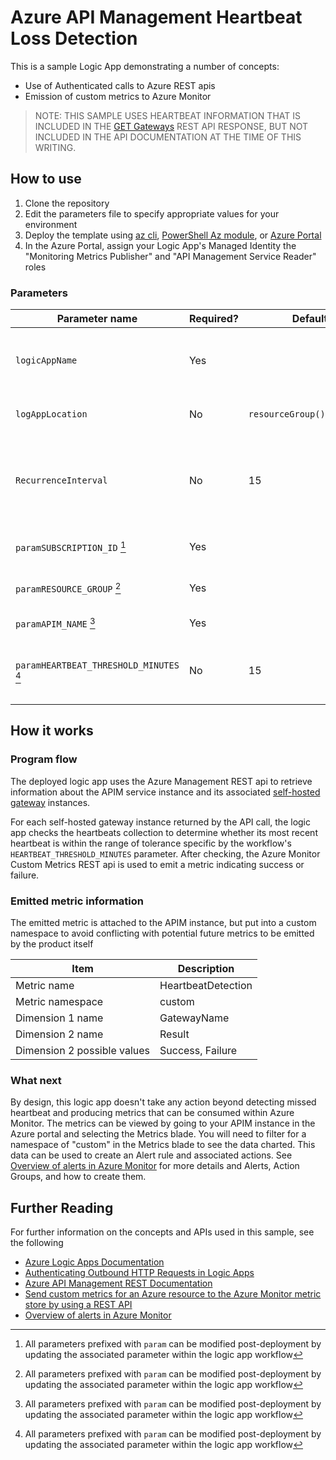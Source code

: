 # Azure API Management Heartbeat Loss Detection

This is a sample Logic App demonstrating a number of concepts:

- Use of Authenticated calls to Azure REST apis
- Emission of custom metrics to Azure Monitor

> NOTE: THIS SAMPLE USES HEARTBEAT INFORMATION THAT IS INCLUDED IN THE [GET Gateways](https://docs.microsoft.com/en-us/rest/api/apimanagement/2021-04-01-preview/gateway/get)
> REST API RESPONSE, BUT NOT INCLUDED IN THE API DOCUMENTATION AT THE TIME OF THIS WRITING.

## How to use

1. Clone the repository
1. Edit the parameters file to specify appropriate values for your environment
1. Deploy the template using [az cli](https://docs.microsoft.com/en-us/azure/azure-resource-manager/templates/deployment-tutorial-local-template?tabs=azure-cli), [PowerShell Az module](https://docs.microsoft.com/en-us/azure/azure-resource-manager/templates/deployment-tutorial-local-template?tabs=azure-powershell), or [Azure Portal](https://docs.microsoft.com/en-us/azure/azure-resource-manager/templates/quickstart-create-templates-use-the-portal)
1. In the Azure Portal, assign your Logic App's Managed Identity the "Monitoring Metrics Publisher" and "API Management Service Reader" roles

### Parameters

Parameter name | Required? | Default | Description
-------------- | --------- | ------- | -----------
`logicAppName` | Yes | | The name of the logic app to be deployed. Must adhere to the [naming restrictions for Microsoft.Logic/workflows](https://docs.microsoft.com/en-us/azure/azure-resource-manager/management/resource-name-rules#microsoftlogic)
`logAppLocation` | No | `resourceGroup().location` | The Azure region where the logic app is to be deployed
`RecurrenceInterval` | No | 15 | Specifies the time in minutes to be used for timing executions of the logic app. After deployment, can be updated on the deployment trigger
`paramSUBSCRIPTION_ID` [^1] | Yes | | The subscription containing the APIM instance to be monitored
`paramRESOURCE_GROUP` [^1] | Yes | | The resource group containing the APIM instance to be monitored
`paramAPIM_NAME` [^1] | Yes | | The name of the APIM instance to be monitored
`paramHEARTBEAT_THRESHOLD_MINUTES` [^1] | No | 15 | The maximum time interval (in minutes) considered within tolerance to have not received a heartbeat

[^1]: All parameters prefixed with `param` can be modified post-deployment by updating the associated parameter within the logic app workflow

## How it works

### Program flow

The deployed logic app uses the Azure Management REST api to retrieve information about the APIM service instance and its associated [self-hosted gateway](https://docs.microsoft.com/en-us/azure/api-management/self-hosted-gateway-overview) instances.

For each self-hosted gateway instance returned by the API call, the logic app checks the heartbeats collection to determine whether its most recent heartbeat is within the range of tolerance specific by the workflow's `HEARTBEAT_THRESHOLD_MINUTES` parameter. After checking, the Azure Monitor Custom Metrics REST api is used to emit a metric indicating success or failure.

### Emitted metric information

The emitted metric is attached to the APIM instance, but put into a custom namespace to avoid conflicting with potential future metrics to be emitted by the product itself

Item        | Description
----------- | -------------------
Metric name | HeartbeatDetection
Metric namespace | custom
Dimension 1 name | GatewayName
Dimension 2 name | Result
Dimension 2 possible values | Success, Failure

### What next

By design, this logic app doesn't take any action beyond detecting missed heartbeat and producing metrics that can be consumed within Azure Monitor. The metrics can be viewed by going to your APIM instance in the Azure portal and selecting the Metrics blade. You will need to filter for a namespace of "custom" in the Metrics blade to see the data charted. This data can be used to create an Alert rule and associated actions. See [Overview of alerts in Azure Monitor](https://docs.microsoft.com/en-us/azure/azure-monitor/alerts/alerts-overview) for more details and Alerts, Action Groups, and how to create them.

## Further Reading

For further information on the concepts and APIs used in this sample, see the following

- [Azure Logic Apps Documentation](https://docs.microsoft.com/en-us/azure/logic-apps/)
- [Authenticating Outbound HTTP Requests in Logic Apps](https://docs.microsoft.com/en-us/azure/logic-apps/logic-apps-securing-a-logic-app?tabs=azure-portal#add-authentication-outbound)
- [Azure API Management REST Documentation](https://docs.microsoft.com/en-us/rest/api/apimanagement/apimanagementrest/api-management-rest)
- [Send custom metrics for an Azure resource to the Azure Monitor metric store by using a REST API](https://docs.microsoft.com/en-us/azure/azure-monitor/essentials/metrics-store-custom-rest-api)
- [Overview of alerts in Azure Monitor](https://docs.microsoft.com/en-us/azure/azure-monitor/alerts/alerts-overview)
